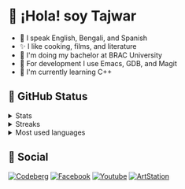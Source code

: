 # 👋 ¡Hola! soy Tajwar

- 💛 I speak English, Bengali, and Spanish
- ✨ I like cooking, films, and literature
- 🐝 I'm doing my bachelor at BRAC University
- 🦖 For development I use Emacs, GDB, and Magit
- 🌴 I'm currently learning C++

## 🌿 GitHub Status

<details>
  <summary>Stats</summary>
  <img align="top" src="https://github-readme-stats.vercel.app/api?username=tktajwar&show_icons=true&theme=dark"/>
</details>
<details>
  <summary>Streaks</summary>
  <img align="top" src="https://streak-stats.demolab.com?user=tktajwar&theme=dark"/>
</details>
<details>
  <summary>Most used languages</summary>
  <img align="top" src="https://github-readme-stats.vercel.app/api/top-langs/?username=tktajwar&layout=donut&theme=dark"/>
</details>

## 🦒 Social

[![Codeberg](https://img.shields.io/badge/%40tktajwar-white?logo=codeberg)](https://codeberg.org/tktajwar) [![Facebook](https://img.shields.io/badge/Takey%20Tajwar-3b5998?logo=facebook)](https://www.facebook.com/takey.tajwar) [![Youtube](https://img.shields.io/badge/Takey%20Tajwar-cc181e?logo=youtube)](https://www.youtube.com/@tktajwar) [![ArtStation](https://img.shields.io/badge/Tajwar-121109?logo=artstation)](https://www.artstation.com/tajwar)
